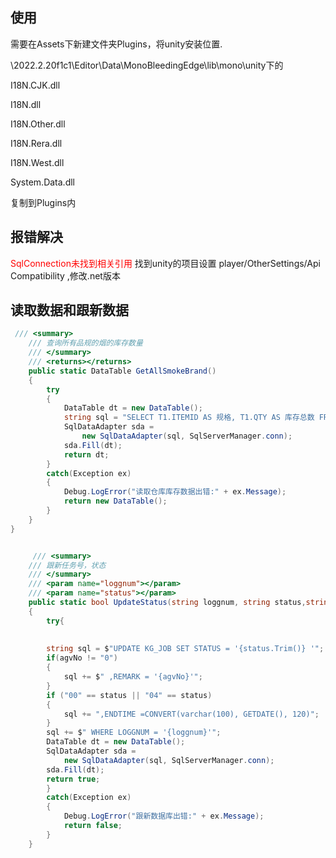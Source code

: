 ## 使用

需要在Assets下新建文件夹Plugins，将unity安装位置.

\2022.2.20f1c1\Editor\Data\MonoBleedingEdge\lib\mono\unity下的

I18N.CJK.dll

I18N.dll

I18N.Other.dll

I18N.Rera.dll

I18N.West.dll

System.Data.dll

复制到Plugins内

## 报错解决
<font color="red">SqlConnection未找到相关引用</font>
找到unity的项目设置 player/OtherSettings/Api Compatibility ,修改.net版本



## 读取数据和跟新数据

```c#
 /// <summary>
    /// 查询所有品规的烟的库存数量
    /// </summary>
    /// <returns></returns>
    public static DataTable GetAllSmokeBrand()
    {
        try
        {
            DataTable dt = new DataTable();
            string sql = "SELECT T1.ITEMID AS 规格, T1.QTY AS 库存总数 FROM ( SELECT L1.ITEMID, COUNT(*) AS QTY FROM KG_NOW L1 LEFT JOIN KG_LOC AS L2 ON L1.LOCNUM = L2.LOCNUM WHERE (L1.STATUS = '移入完成') AND (L2.LOCSTATUS = '正常') AND (L2.LOCSTORESTATUS = '载货') GROUP BY L1.ITEMID ) T1";
            SqlDataAdapter sda =
                new SqlDataAdapter(sql, SqlServerManager.conn);
            sda.Fill(dt);
            return dt;
        }
        catch(Exception ex)
        {
            Debug.LogError("读取仓库库存数据出错:" + ex.Message);
            return new DataTable();
        }
    }
}


     /// <summary>
    /// 跟新任务号，状态
    /// </summary>
    /// <param name="loggnum"></param>
    /// <param name="status"></param>
    public static bool UpdateStatus(string loggnum, string status,string agvNo = "0")
    {
        try{
            
        
        string sql = $"UPDATE KG_JOB SET STATUS = '{status.Trim()} '";
        if(agvNo != "0")
        {
            sql += $" ,REMARK = '{agvNo}'";
        }
        if ("00" == status || "04" == status)
        {
            sql += ",ENDTIME =CONVERT(varchar(100), GETDATE(), 120)";
        }
        sql += $" WHERE LOGGNUM = '{loggnum}'";
        DataTable dt = new DataTable();
        SqlDataAdapter sda =
            new SqlDataAdapter(sql, SqlServerManager.conn);
        sda.Fill(dt);
        return true;
        }
        catch(Exception ex)
        {
            Debug.LogError("跟新数据库出错:" + ex.Message);
            return false;
        }
    }

```



